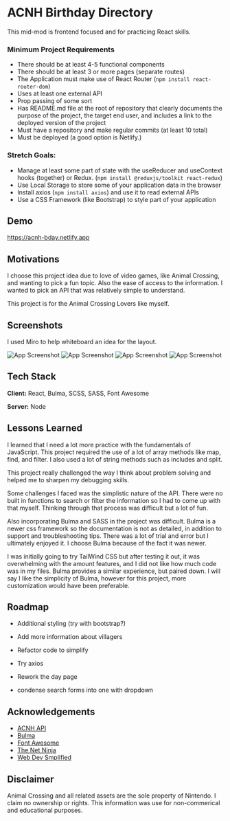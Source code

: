 # ACNH Birthday Directory

This mid-mod is frontend focused and for practicing React skills.

### Minimum Project Requirements

- There should be at least 4-5 functional components
- There should be at least 3 or more pages (separate routes)
- The Application must make use of React Router (`npm install react-router-dom`)
- Uses at least one external API
- Prop passing of some sort
- Has README.md file at the root of repository that clearly documents the purpose of the project, the target end user, and includes a link to the deployed version of the project
- Must have a repository and make regular commits (at least 10 total)
- Must be deployed (a good option is Netlify.)

### Stretch Goals:

- Manage at least some part of state with the useReducer and useContext hooks (together) or Redux. (`npm install @reduxjs/toolkit react-redux`)
- Use Local Storage to store some of your application data in the browser
- Install axios (`npm install axios`) and use it to read external APIs
- Use a CSS Framework (like Bootstrap) to style part of your application

## Demo

https://acnh-bday.netlify.app

## Motivations

I choose this project idea due to love of video games, like Animal Crossing, and wanting to pick a fun topic. Also the ease of access to the information. I wanted to pick an API that was relatively simple to understand.

This project is for the Animal Crossing Lovers like myself.

## Screenshots

I used Miro to help whiteboard an idea for the layout.

![App Screenshot](https://i.imgur.com/ED5iqWhl.png)
![App Screenshot](https://i.imgur.com/jcbdDeNl.png)
![App Screenshot](https://i.imgur.com/fJnc8hDl.png)
![App Screenshot](https://i.imgur.com/zKsOITxl.png)

## Tech Stack

**Client:** React, Bulma, SCSS, SASS, Font Awesome

**Server:** Node

## Lessons Learned

I learned that I need a lot more practice with the fundamentals of JavaScript. This project required the use of a lot of array methods like map, find, and filter. I also used a lot of string methods such as includes and split.

This project really challenged the way I think about problem solving and helped me to sharpen my debugging skills.

Some challenges I faced was the simplistic nature of the API. There were no built in functions to search or filter the information so I had to come up with that myself. Thinking through that process was difficult but a lot of fun.

Also incorporating Bulma and SASS in the project was difficult. Bulma is a newer css framework so the documentation is not as detailed, in addition to support and troubleshooting tips. There was a lot of trial and error but I ultimately enjoyed it. I choose Bulma because of the fact it was newer.

I was initially going to try TailWind CSS but after testing it out, it was overwhelming with the amount features, and I did not like how much code was in my files. Bulma provides a similar experience, but paired down. I will say I like the simplicity of Bulma, however for this project, more customization would have been preferable.

## Roadmap

- Additional styling (try with bootstrap?)

- Add more information about villagers

- Refactor code to simplify

- Try axios

- Rework the day page

- condense search forms into one with dropdown


## Acknowledgements

- [ACNH API](https://acnhapi.com/)
- [Bulma](https://bulma.io/)
- [Font Awesome](https://fontawesome.com/)
- [The Net Ninja](https://www.youtube.com/c/TheNetNinja)
- [Web Dev Smplified](https://www.youtube.com/c/TheNetNinja)

## Disclaimer

Animal Crossing and all related assets are the sole property of Nintendo. I claim no ownership or rights. This information was use for non-commerical and educational purposes.
